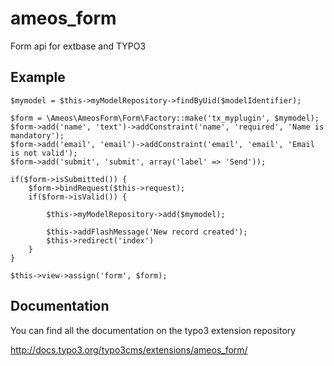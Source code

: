# ameos_form
Form api for extbase and TYPO3

## Example

	$mymodel = $this->myModelRepository->findByUid($modelIdentifier);

	$form = \Ameos\AmeosForm\Form\Factory::make('tx_myplugin', $mymodel);
	$form->add('name', 'text')->addConstraint('name', 'required', 'Name is mandatory');
	$form->add('email', 'email')->addConstraint('email', 'email', 'Email is not valid');
	$form->add('submit', 'submit', array('label' => 'Send'));
	
	if($form->isSubmitted()) {
		$form->bindRequest($this->request);
		if($form->isValid()) {
			
			$this->myModelRepository->add($mymodel);
			
			$this->addFlashMessage('New record created');
			$this->redirect('index')
		}
	}

	$this->view->assign('form', $form);

## Documentation

You can find all the documentation on the typo3 extension repository

http://docs.typo3.org/typo3cms/extensions/ameos_form/
